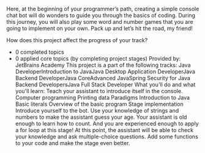 Here, at the beginning of your programmer’s path, creating a simple console chat bot will do wonders to guide you through the basics of coding. During this journey, you will also play some word and number games that you are going to implement on your own. Pack up and let’s hit the road, my friend!

How does this project affect the progress of your track?
+ 0 completed topics
+ 0 applied core topics (by completing project stages)
Provided by:
JetBrains Academy
This project is a part of the following tracks:
Java DeveloperIntroduction to JavaJava Desktop Application DeveloperJava Backend DeveloperJava CoreAdvanced JavaSpring Security for Java Backend DevelopersJava Full Stack Developer
What you'll do and what you'll learn:
Teach your assistant to introduce itself in the console.
Computer programming
Printing data
Paradigms
Introduction to Java
Basic literals
Overview of the basic program
Stage implementation
Introduce yourself to the bot.
Use your knowledge of strings and numbers to make the assistant guess your age.
Your assistant is old enough to learn how to count. And you are experienced enough to apply a for loop at this stage!
At this point, the assistant will be able to check your knowledge and ask multiple-choice questions. Add some functions to your code and make the stage even better.